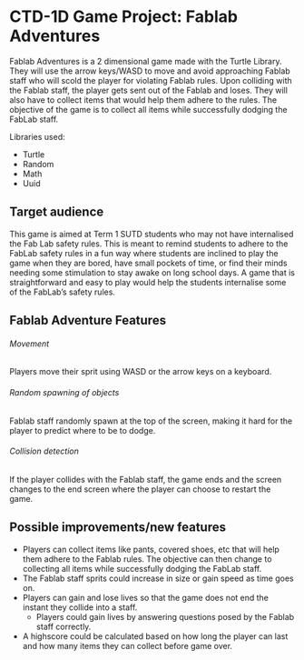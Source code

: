 # CTD-1D Game Project: Fablab Adventures 

Fablab Adventures is a 2 dimensional game made with the Turtle Library. They will use the arrow keys/WASD to move and avoid approaching Fablab staff who will scold the player for violating Fablab rules. Upon colliding with the Fablab staff, the player gets sent out of the Fablab and loses. They will also have to collect items that would help them adhere to the rules. The objective of the game is to collect all items while successfully dodging the FabLab staff.

Libraries used:
- Turtle
- Random 
- Math
- Uuid

## Target audience
This game is aimed at Term 1 SUTD students who may not have internalised the Fab Lab safety rules. This is meant to remind students to adhere to the FabLab safety rules in a fun way where students are inclined to play the game when they are bored, have small pockets of time, or find their minds needing some stimulation to stay awake on long school days. A game that is straightforward and easy to play would help the students internalise some of the FabLab’s safety rules.

## Fablab Adventure Features 

###### Movement
Players move their sprit using WASD or the arrow keys on a keyboard. 

###### Random spawning of objects 
Fablab staff randomly spawn at the top of the screen, making it hard for the player to predict where to be to dodge. 

###### Collision detection 
If the player collides with the Fablab staff, the game ends and the screen changes to the end screen where the player can choose to restart the game.

## Possible improvements/new features
- Players can collect items like pants, covered shoes, etc that will help them adhere to the Fablab rules. The objective can then change to collecting all items while successfully dodging the FabLab staff.
- The Fablab staff sprits could increase in size or gain speed as time goes on.
- Players can gain and lose lives so that the game does not end the instant they collide into a staff. 
    - Players could gain lives by answering questions posed by the Fablab staff correctly.
- A highscore could be calculated based on how long the player can last and how many items they can collect before game over. 